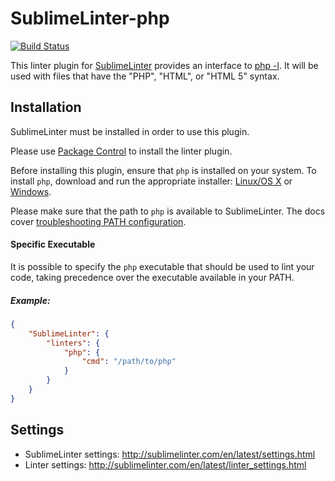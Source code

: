 SublimeLinter-php
=========================

[![Build Status](https://travis-ci.org/SublimeLinter/SublimeLinter-php.svg?branch=master)](https://travis-ci.org/SublimeLinter/SublimeLinter-php)

This linter plugin for [SublimeLinter](https://github.com/SublimeLinter/SublimeLinter) provides an interface to [php -l](http://www.php.net/manual/en/features.commandline.options.php).
It will be used with files that have the "PHP", "HTML", or "HTML 5" syntax.


## Installation

SublimeLinter must be installed in order to use this plugin. 

Please use [Package Control](https://packagecontrol.io) to install the linter plugin.

Before installing this plugin, ensure that `php` is installed on your system.
To install `php`, download and run the appropriate installer: [Linux/OS X](http://www.php.net/downloads.php) or [Windows](http://windows.php.net/download/).

Please make sure that the path to `php` is available to SublimeLinter.
The docs cover [troubleshooting PATH configuration](http://sublimelinter.com/en/latest/troubleshooting.html#finding-a-linter-executable).

#### Specific Executable
It is possible to specify the `php` executable that should be used to lint your code, taking precedence over the executable available in your PATH.

##### Example:

```json
{
    "SublimeLinter": {
        "linters": {
            "php": {
                "cmd": "/path/to/php"
            }
        }
    }
}
```


## Settings

- SublimeLinter settings: http://sublimelinter.com/en/latest/settings.html
- Linter settings: http://sublimelinter.com/en/latest/linter_settings.html
